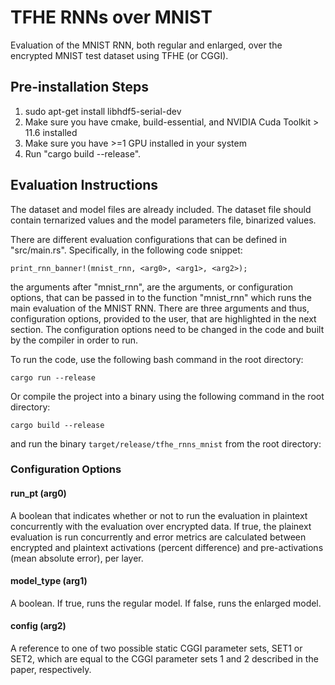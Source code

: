 # TFHE RNNs over MNIST

Evaluation of the MNIST RNN, both regular and enlarged, over the encrypted MNIST test dataset using TFHE (or CGGI).

## Pre-installation Steps

1) sudo apt-get install libhdf5-serial-dev
2) Make sure you have cmake, build-essential, and NVIDIA Cuda Toolkit > 11.6 installed
3) Make sure you have >=1 GPU installed in your system
4) Run "cargo build --release".

## Evaluation Instructions

The dataset and model files are already included. The dataset file should contain ternarized values and the model parameters file, binarized values.

There are different evaluation configurations that can be defined in "src/main.rs". Specifically, in the following code snippet:

```
print_rnn_banner!(mnist_rnn, <arg0>, <arg1>, <arg2>);
```

the arguments after "mnist_rnn", are the arguments, or configuration options, that can be passed in to the function "mnist_rnn" which runs the main evaluation of the MNIST RNN. There are three arguments and thus, configuration options, provided to the user, that are highlighted in the next section. The configuration options need to be changed in the code and built by the compiler in order to run.

To run the code, use the following bash command in the root directory:

`cargo run --release`

Or compile the project into a binary using the following command in the root directory:

`cargo build --release`

and run the binary `target/release/tfhe_rnns_mnist` from the root directory:

### Configuration Options

#### run_pt (arg0)

A boolean that indicates whether or not to run the evaluation in plaintext concurrently with the evaluation over encrypted data. If true, the plainext evaluation is run concurrently and error metrics are calculated between encrypted and plaintext activations (percent difference) and pre-activations (mean absolute error), per layer.

#### model_type (arg1)

A boolean. If true, runs the regular model. If false, runs the enlarged model.

#### config (arg2)

A reference to one of two possible static CGGI parameter sets, SET1 or SET2, which are equal to the CGGI parameter sets 1 and 2 described in the paper, respectively.